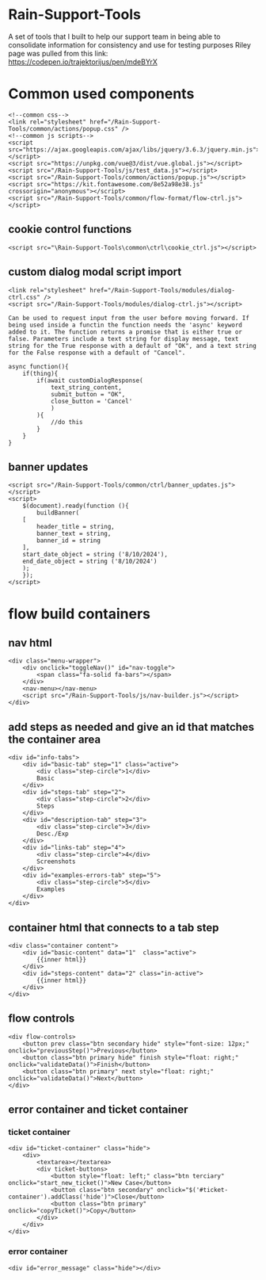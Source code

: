 # Rain-Support-Tools
A set of tools that I built to help our support team in being able to consolidate information for consistency and use for testing purposes
Riley page was pulled from this link: https://codepen.io/trajektorijus/pen/mdeBYrX


# Common used components
    <!--common css-->
    <link rel="stylesheet" href="/Rain-Support-Tools/common/actions/popup.css" />
    <!--common js scripts-->
    <script src="https://ajax.googleapis.com/ajax/libs/jquery/3.6.3/jquery.min.js"></script>
    <script src="https://unpkg.com/vue@3/dist/vue.global.js"></script>
    <script src="/Rain-Support-Tools/js/test_data.js"></script>
    <script src="/Rain-Support-Tools/common/actions/popup.js"></script>
    <script src="https://kit.fontawesome.com/8e52a98e38.js" crossorigin="anonymous"></script>
    <script src="/Rain-Support-Tools/common/flow-format/flow-ctrl.js"></script>

## cookie control functions
    <script src="\Rain-Support-Tools\common\ctrl\cookie_ctrl.js"></script>

## custom dialog modal script import
    <link rel="stylesheet" href="/Rain-Support-Tools/modules/dialog-ctrl.css" />
    <script src="/Rain-Support-Tools/modules/dialog-ctrl.js"></script>

    Can be used to request input from the user before moving forward. If being used inside a functin the function needs the 'async' keyword added to it. The function returns a promise that is either true or false. Parameters include a text string for display message, text string for the True response with a default of "OK", and a text string for the False response with a default of "Cancel".
    
    async function(){
        if(thing){
            if(await customDialogResponse(
                text_string_content, 
                submit_button = "OK", 
                close_button = 'Cancel'
                )
            ){
                //do this
            }
        }
    }

## banner updates
    <script src="/Rain-Support-Tools/common/ctrl/banner_updates.js"></script>
    <script>
        $(document).ready(function (){
            buildBanner(
        [
            header_title = string,
            banner_text = string,
            banner_id = string
        ],
        start_date_object = string ('8/10/2024'),
        end_date_object = string ('8/10/2024')
        );
        });
    </script>
    

# flow build containers
## nav html
    <div class="menu-wrapper">
        <div onclick="toggleNav()" id="nav-toggle">
            <span class="fa-solid fa-bars"></span>
        </div>
        <nav-menu></nav-menu>
        <script src="/Rain-Support-Tools/js/nav-builder.js"></script>
    </div>

## add steps as needed and give an id that matches the container area
    <div id="info-tabs">
        <div id="basic-tab" step="1" class="active">
            <div class="step-circle">1</div>
            Basic
        </div>
        <div id="steps-tab" step="2">
            <div class="step-circle">2</div>
            Steps
        </div>
        <div id="description-tab" step="3">
            <div class="step-circle">3</div>
            Desc./Exp
        </div>
        <div id="links-tab" step="4">
            <div class="step-circle">4</div>
            Screenshots
        </div>
        <div id="examples-errors-tab" step="5">
            <div class="step-circle">5</div>
            Examples
        </div>
    </div>
## container html that connects to a tab step
    <div class="container content">
        <div id="basic-content" data="1"  class="active">
            {{inner html}}
        </div>
        <div id="steps-content" data="2" class="in-active">
            {{inner html}}
        </div>
    </div>

## flow controls
    <div flow-controls>
        <button prev class="btn secondary hide" style="font-size: 12px;" onclick="previousStep()">Previous</button>
        <button class="btn primary hide" finish style="float: right;" onclick="validateData()">Finish</button>
        <button class="btn primary" next style="float: right;" onclick="validateData()">Next</button>
    </div>

## error container and ticket container
### ticket container
    <div id="ticket-container" class="hide">
        <div>
            <textarea></textarea>
            <div ticket-buttons>
                <button style="float: left;" class="btn terciary" onclick="start_new_ticket()">New Case</button>
                <button class="btn secondary" onclick="$('#ticket-container').addClass('hide')">Close</button>
                <button class="btn primary" onclick="copyTicket()">Copy</button>
            </div>
        </div>
    </div>
### error container
    <div id="error_message" class="hide"></div>
